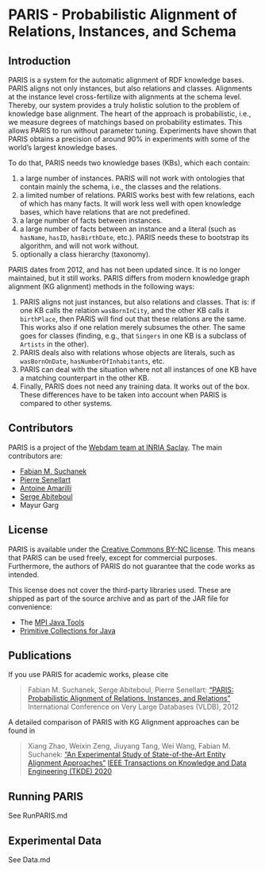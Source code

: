 PARIS - Probabilistic Alignment of Relations, Instances, and Schema
===================================================================

Introduction
------------

PARIS is a system for the automatic alignment of RDF knowledge bases. PARIS aligns
not only instances, but also relations and classes. Alignments at the instance
level cross-fertilize with alignments at the schema level. Thereby, our system
provides a truly holistic solution to the problem of knowledge base alignment. The
heart of the approach is probabilistic, i.e., we measure degrees of matchings
based on probability estimates. This allows PARIS to run without parameter
tuning. Experiments have shown that PARIS obtains a precision of around 90% in
experiments with some of the world’s largest knowledge bases.

To do that, PARIS needs two knowledge bases (KBs), which each contain:
1. a large number of instances. PARIS will not work with ontologies that contain mainly the schema, i.e., the classes and the relations.
2. a limited number of relations. PARIS works best with few relations, each of which has many facts. It will work less well with open knowledge bases, which have relations that are not predefined.
3. a large number of facts between instances.
4. a large number of facts between an instance and a literal (such as `hasName`, `hasID`, `hasBirthDate`, etc.). PARIS needs these to bootstrap its algorithm, and will not work without.
5. optionally a class hierarchy (taxonomy).

PARIS dates from 2012, and has not been updated since. It is no longer maintained,
but it still works. PARIS differs from modern knowledge graph alignment (KG alignment)
methods in the following ways:
1. PARIS aligns not just instances, but also relations and classes. That is: if one KB calls the relation `wasBornInCity`, and the other KB calls it `birthPlace`, then PARIS will find out that these relations are the same. This works also if one relation merely subsumes the other. The same goes for classes (finding, e.g., that `Singers` in one KB is a subclass of `Artists` in the other).
2. PARIS deals also with relations whose objects are literals, such as `wasBornOnDate`, `hasNumberOfInhabitants`, etc.
3. PARIS can deal with the situation where not all instances of one KB have a matching counterpart in the other KB.
4. Finally, PARIS does not need any training data. It works out of the box.
These differences have to be taken into account when PARIS is compared to other systems.

Contributors
------------

PARIS is a project of the [Webdam team at INRIA Saclay](http://webdam.inria.fr/wordpress/index.html). The main contributors
are:

* [Fabian M. Suchanek](http://suchanek.name)
* [Pierre Senellart](http://pierre.senellart.com)
* [Antoine Amarilli](http://a3nm.net)
* [Serge Abiteboul](https://abiteboul.com/)
* Mayur Garg

License
--------

PARIS is available under the [Creative Commons BY-NC license](https://creativecommons.org/licenses/by-nc/3.0/). This means that PARIS can be used freely, except for commercial purposes. Furthermore, the authors of PARIS do not guarantee that the code works as intended.

This license does not cover the third-party libraries used. These are shipped as part of the source archive and as part
of the JAR file for convenience:
* The [MPI Java Tools](http://mpii.de/yago-naga/javatools)
* [Primitive Collections for Java](http://pcj.sourceforge.net)

Publications
------------

If you use PARIS for academic works, please cite

> Fabian M. Suchanek, Serge Abiteboul, Pierre Senellart:
> [“PARIS: Probabilistic Alignment of Relations, Instances, and Relations”](https://suchanek.name/work/publications/vldb2012.pdf)
> International Conference on Very Large Databases (VLDB), 2012

A detailed comparison of PARIS with KG Alignment approaches can be found in
> Xiang Zhao, Weixin Zeng, Jiuyang Tang, Wei Wang, Fabian M. Suchanek:
> [“An Experimental Study of State-of-the-Art Entity Alignment Approaches”](https://suchanek.name/work/publications/tkde-2020.pdf)
> [IEEE Transactions on Knowledge and Data Engineering  (TKDE) 2020](https://ieeexplore.ieee.org/xpl/RecentIssue.jsp?punumber=69)

Running PARIS
------------
See RunPARIS.md

Experimental Data
------------
See Data.md
